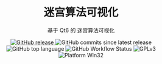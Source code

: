 <h1 align="center">
    迷宫算法可视化
</h1>
<p align="center">
    基于 Qt6 的 迷宫算法可视化
</p>
<p align="center">
    <a href="https://www.github.com/half-nothing/maze-algorithm-visualization/releases/latest">
        <img alt="GitHub release" src="https://img.shields.io/github/v/release/half-nothing/maze-algorithm-visualization">
    </a>
    <img alt="GitHub commits since latest release" src="https://img.shields.io/github/commits-since/half-nothing/maze-algorithm-visualization/latest/main">
    <br/>
    <img alt="GitHub top language" src="https://img.shields.io/github/languages/top/half-nothing/maze-algorithm-visualization">
    <img alt="GitHub Workflow Status" src="https://img.shields.io/github/actions/workflow/status/half-nothing/maze-algorithm-visualization/windows-build.yml">
    <img alt="GPLv3" src="https://img.shields.io/badge/License-GPLv3-blue"/>
    <img alt="Platform Win32" src="https://img.shields.io/badge/Platform-Win32%20-blue"/>
</p>  
